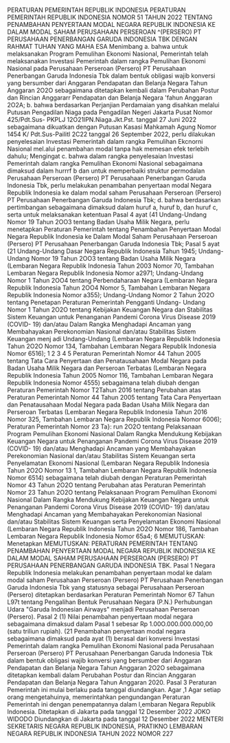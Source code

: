  PERATURAN PEMERINTAH REPUBLIK INDONESIA PERATURAN PEMERINTAH REPUBLIK INDONESIA NOMOR 51 TAHUN 2022 TENTANG PENAMBAHAN PENYERTAAN MODAL NEGARA REPUBLIK INDONESIA KE DALAM MODAL SAHAM PERUSAHAAN PERSEROAN ^(PERSERO) PT PERUSAHAAN PENERBANGAN GARUDA INDONESIA TBK
DENGAN RAHMAT TUHAN YANG MAHA ESA Menimbang a. bahwa untuk melaksanakan Program Pemulihan Ekonomi Nasional, Pemerintah telah melaksanakan Investasi Pemerintah dalam rangka Pemulihan Ekonomi Nasional pada Perusahaan Perseroan (Persero) PT Perusahaan Penerbangan Garuda Indonesia Tbk dalam bentuk obligasi wajib konversi yang bersumber dari Anggaran Pendapatan dan Belanja Negara Tahun Anggaran 2O2O sebagaimana ditetapkan kembali dalam Perubahan Postur dan Rincian Anggararr Pendapatan dan Belanja Negara 'fahun Anggaran 2O2A;
b. bahwa berdasarkan Perjanjian Perdamaian yang disahkan melalui Putusan Pengadilan Niaga pada Pengadilan Negeri Jakarta Pusat Nomor 425/Pdt.Sus- PKPLJ 12O21lPN.Niaga.Jkt.Pst. tanggal 27 Juni 2022 sebagaimana dikuatkan dengan Putusan Kasasi Mahkamah Agung Nomor 1454 K/ Pdt.Sus-Pailitl 2C22 tanggal 26 September 2022, perlu dilakukan penyelesaian Investasi Pemerintah dalam rangka Pemulihan Ekcnorni Nasional mel.alui penambahan modal tanpa hak memesan efek terlebih dahulu; Mengingat c. bahwa dalam rangka penyelesaian Investasi Pemerintah dalam rangka Pemulihan Ekonomi Nasional sebagaimana dimaksud dalam hurrrf b dan untuk memperbaiki struktur permodalan Perusahaan Perseroan (Persero) PT Perusahaan Penerbangan Garuda Indonesia Tbk, perlu melakukan penambahan penyertaan modal Negara Republik Indonesia ke dalam modal saham Perusahaan Perseroan (Persero) PT Perusahaan Penerbangan Garuda Indonesia Tbk;
d. bahwa berdasarkan pertimbangan sebagaimana dimaksud dalam huruf a, huruf b, dan huruf c, serta untuk melaksanakan ketentuan Pasal 4 ayat (41 Undang-Undang Nomor 19 Tahun 2OO3 tentang Badan Usaha Milik Negara, perlu menetapkan Peraturan Pemerintah tentang Penambahan Penyertaan Modal Negara Republik Indonesia ke Dalam Modal Saham Perusahaan Perseroan (Persero) PT Perusahaan Penerbangan Garuda Indonesia Tbk; Pasal 5 ayat (21 Undang-Undang Dasar Negara Republik Indonesia Tahun 1945; Undang-Undang Nomor 19 Tahun 2OO3 tentang Badan Usaha Milik Negara (Lembaran Negara Republik Indonesia Tahun 2003 Nomor 70, Tambahan Lembaran Negara Republik Indonesia Nomor a2971; Undang-Undang Nomor 1 Tahun 2OO4 tentang Perbendaharaan Negara (Lembaran Negara Republik Indonesia Tahun 2OO4 Nomor 5, Tambahan Lembaran Negara Republik Indonesia Nomor a355); Undang-Undang Nomor 2 Tahun 2O2O tentang Penetapan Peraturan Pemerintah Pengganti Undang- Undang Nomor 1 Tahun 2O2O tentang Kebijakan Keuangan Negara dan Stabilitas Sistem Keuangan untuk Penanganan Pandemi Corona Virus Disease 2019 (COVID- 19) dan/atau Dalam Rangka Menghadapi Ancaman yang Membahayakan Perekonomian Nasional dan/atau Stabilitas Sistem Keuangan menj adi Undang-Undang (Lembaran Negara Republik Indonesia Tahun 2O2O Nomor 134, Tambahan Lembaran Negara Republik Indonesia Nomor 6516); 1 2 3 4 5 Peraturan Pemerintah Nomor 44 Tahun 2005 tentang Tata Cara Penyertaan dan Penatausahaan Modal Negara pada Badan Usaha Milik Negara dan Perseroan Terbatas (Lembaran Negara Republik Indonesia Tahun 2005 Nomor 116, Tambahan Lembaran Negara Republik Indonesia Nomor 4555) sebagaimana telah diubah dengan Peraturan Pemerintah Nomor T2Tahun 2016 tentang Perubahan atas Peraturan Pemerintah Nomor 44 Tahun 2005 tentang Tata Cara Penyertaan dan Penatausahaan Modal Negara pada Badan Usaha Milik Negara dan Perseroan Terbatas (Lembaran Negara Republik Indonesia Tahun 2016 Nomor 325, Tambahan Lembaran Negara Republik Indonesia Nomor 6006); Peraturan Pemerintah Nomor 23 Ta}: run 2O2O tentang Pelaksanaan Program Pemulihan Ekonomi Nasional Dalam Rangka Mendukung Kebijakan Keuangan Negara untuk Penanganan Pandemi Corona Virus Disease 2019 (COVID- 19) dan/atau Menghadapi Ancaman yang Membahayakan Perekonomian Nasional dan/atau Stabilitas Sistem Keuangan serta Penyelamatan Ekonomi Nasional (Lembaran Negara Republik Indonesia Tahun 2O2O Nomor 13 1, Tambahan Lembaran Negara Republik Indonesia Nomor 6514) sebagaimana telah diubah dengan Peraturan Pemerintah Nomor 43 Tahun 2O2O tentang Perubahan atas Peraturan Pemerintah Nomor 23 Tahun 2O2O tentang Pelaksanaan Program Pemulihan Ekonomi Nasional Dalam Rangka Mendukung Kebijakan Keuangan Negara untuk Penanganan Pandemi Corona Virus Disease 2019 (COVID- 19) dan/atau Menghadapi Ancaman yang Membahayakan Perekonomian Nasional dan/atau Stabilitas Sistem Keuangan serta Penyelamatan Ekonomi Nasional (Lembaran Negara Republik Indonesia Tahun 2O2O Nomor 186, Tambahan Lembaran Negara Republik Indonesia Nomor 65a4; 6
MEMUTUSKAN:
 Menetapkan
MEMUTUSKAN:
 PERATURAN PEMERINTAH TENTANG PENAMBAHAN PENYERTAAN MODAL NEGARA REPUBLIK INDONESIA KE DALAM MODAL SAHAM PERUSAHAAN PERSEROAN (PERSERO) PT PERUSAHAAN PENERBANGAN GARUDA INDONESIA TBK. Pasal 1 Negara Republik Indonesia melakukan penambahan penyertaan modal ke dalam modal saham Perusahaan Perseroan (Persero) PT Perusahaan Penerbangan Garuda Indonesia Tbk yang statusnya sebagai Perusahaan Perseroan (Persero) ditetapkan berdasarkan Peraturan Pemerintah Nomor 67 Tahun L97t tentang Pengalihan Bentuk Perusahaan Negara (P.N.) Perhubungan Udara "Garuda Indonesian Airways" menjadi Perusahaan Perseroan (Persero). Pasal 2 (1) Nilai penambahan penyertaan modal negara sebagaimana dimaksud dalam Pasal 1 sebesar Rp 1.00O.000.000.000,00 (satu triliun rupiah). (21 Penambahan penyertaan modal negara sebagaimana dimaksud pada ayat (1) berasal dari konversi Investasi Pemerintah dalam rangka Pemulihan Ekonomi Nasional pada Perusahaan Perseroan (Persero) PT Perusahaan Penerbangan Garuda Indonesia Tbk dalam bentuk obligasi wajib konversi yang bersumber dari Anggaran Pendapatan dan Belanja Negara Tahun Anggaran 2O2O sebagaimana ditetapkan kembali dalam Perubahan Postur dan Rincian Anggaran Pendapatan dan Belanja Negara Tahun Anggaran 2020.
Pasal 3
Peraturan Pemerintah ini mulai berlaku pada tanggal diundangkan. Agar ,1
Agar setiap orang mengetahuinya, memerintahkan pengundangan Peraturan Pemerintah ini dengan penempatannya dalam l,embaran Negara Republik Indonesia. Ditetapkan di Jakarta pada tanggal 12 Desember 2022 JOKO WIDODO Diundangkan di Jakarta pada tanggal 12 Desember 2022 MENTERI SEKRETARIS NEGARA REPUBLIK INDONESIA, PRATIKNO LEMBARAN NEGARA REPUBLIK INDONESIA TAHUN 2022 NOMOR 227